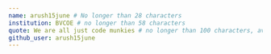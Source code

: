 ```yaml
---
name: arush15june # No longer than 28 characters
institution: BVCOE # no longer than 58 characters
quote: We are all just code munkies # no longer than 100 characters, avoid using quotes(") to guarantee the format remains the same.
github_user: arush15june
---
```

